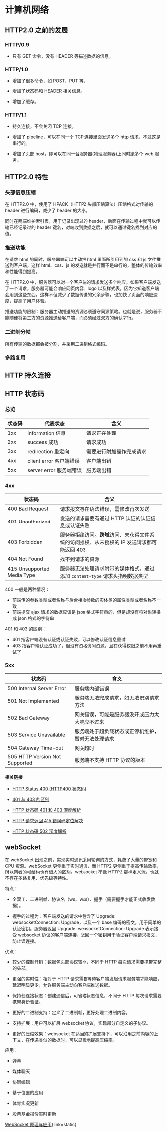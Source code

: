 # 计算机网络

## HTTP2.0 之前的发展

### HTTP/0.9

- 只有 GET 命令，没有 HEADER 等描述数据的信息。

### HTTP/1.0

- 增加了很多命令，如 POST、PUT 等。

- 增加了状态码和 HEADER 相关信息。

- 增加了缓存。

### HTTP/1.1

- 持久连接，不会关闭 TCP 连接。

- 增加了 pipeline，可以在同⼀个 TCP 连接⾥⾯发送多个 http 请求，不过这是串⾏的。

- 增加了头部 host，即可以在同⼀台服务器(物理服务器)上同时跑多个 web 服务。

## HTTP2.0 特性

### 头部信息压缩

在 HTTP2.0 中，使用了 HPACK（HTTP2 头部压缩算法）压缩格式对传输的 header 进行编码，减少了 header 的大小。

同时在两端维护索引表，用于记录出现过的 header，后面在传输过程中就可以传输已经记录过的 header 键名，对端收到数据之后，就可以通过键名找到对应的值。

### 推送功能

在请求 html 的同时，服务器端可以主动把 html 里面所引用到的 css 和 js 文件推送到客户端，这样 html、css、js 的发送就是并行而不是串行的，整体的传输效率和性能得到提高。

在 HTTP2.0 中，服务器可以对一个客户端的请求发送多个响应。如果客户端发送了一个请求，服务器可能会响应网页内容、logo 以及样式表，因为它知道客户端会用到这些东西。这样不但减少了数据传送的冗余步骤，也加快了页面的响应速度，提高了用户体验。

推送功能的限制：服务器主动推送的资源必须遵守同源策略。也就是说，服务器不能随便将第三方的资源推送给客户端，而必须经过双方的确认才行。

### 二进制分帧

所有传输的数据都会被分割，并采⽤⼆进制格式编码。

### 多路复用

## HTTP 持久连接

## HTTP 状态码

### 总览

| 状态码 | 代表状态                | 含义                     |
| ------ | ----------------------- | ------------------------ |
| 1xx    | information 信息        | 请求正在处理             |
| 2xx    | success 成功            | 请求成功                 |
| 3xx    | redirection 重定向      | 需要进行附加操作完成请求 |
| 4xx    | client error 客户端错误 | 客户端出错               |
| 5xx    | server error 服务端错误 | 服务端出错               |

### 4xx

| 状态码                     | 含义                                                                                         |
| -------------------------- | -------------------------------------------------------------------------------------------- |
| 400 Bad Request            | 请求报文存在语法错误，需修改再次发送                                                         |
| 401 Unauthorized           | 发送的请求需要有通过 HTTP 认证的认证信息或认证失败                                           |
| 403 Forbidden              | 服务器拒绝访问。**跨域**访问、未获得文件系统的访问授权、从未授权的 IP 发送请求都可能返回 403 |
| 404 Not Found              | 找不到请求的资源                                                                             |
| 415 Unsupported Media Type | 服务器无法处理请求附带的媒体格式，通过添加 `content-type` 请求头指明数据类型                 |

400 一般是两种情况：

- 前端传的参数类型或者名称与后台接收参数的实体类的属性类型或者名称不一致
- 前端提交 ajax 请求的数据应该是 json 格式字符串的，但是却没有将对象转换成 json 格式的字符串

401 和 403 的区别：

- 401 指客户端没有认证或认证失败，可以修改认证信息重试
- 403 指客户端认证成功了，但没有资格访问资源，且在获得权限之前不用再重试了

### 5xx

| 状态码                         | 含义                                               |
| ------------------------------ | -------------------------------------------------- |
| 500 Internal Server Error      | 服务端内部错误                                     |
| 501 Not Implemented            | 服务端无法完成请求，如无法识别请求方法             |
| 502 Bad Gateway                | 网关错误，可能是服务器没开或压力太大响应不过来     |
| 503 Service Unavailable        | 服务端处于超负载状态或正停机维护，暂时无法处理请求 |
| 504 Gateway Time-out           | 网关超时                                           |
| 505 HTTP Version Not Supported | 服务端不支持 HTTP 协议的版本                       |

#### 相关链接

- [HTTP Status 400 (HTTP400 状态码)](https://blog.csdn.net/qq_22182643/article/details/103103078/)

- [401 与 403 的区别](https://blog.csdn.net/condoleeA/article/details/104589824/)

- [HTTP 状态码 401 和 403 深度解析](https://juejin.cn/post/6844903590763429895)

- [HTTP 请求返回 415 错误码定位解决](https://majing.blog.csdn.net/article/details/78383772)

- [HTTP 状态码 502 深度解析](https://blog.csdn.net/Xu_pengtao/article/details/122884259)

## webSocket

在 webSocket 出现之前，实现实时通讯采用轮询的方式，耗费了大量的带宽和 CPU 资源。webSocket 更侧重于实时通信，而 HTTP2 更侧重于提高传输效率，所以两者的帧结构也有很大的区别。websocket 不像 HTTP2 那样定义流，也就不存在多路复用、优先级等特性。

特点：

- 全双工、二进制帧、协议名（ws、wss）、握手（需要握手才能正式收发数据）。

- 握手的过程为：客户端发送的请求中包含了 Upgrade: websocketConnection: Upgrade，以及一个 base 编码的密文，用于简单的认证密钥。服务器返回 Upgrade: websocketConnection: Upgrade 表示接受 websocket 协议的客户端连接，返回一个密钥用于验证客户端请求报文，防止误连接。

优点：

- 较少的控制开销：数据包头部协议较小，不同于 HTTP 每次请求需要携带完整的头部。

- 更强的实时性：相对于 HTTP 请求需要等待客户端发起请求服务端才能响应，延迟明显更少，允许服务端主动向客户端推送数据。

- 保持创连接状态：创建通信后，可省略状态信息，不同于 HTTP 每次请求需要携带身份验证。

- 更好的二进制支持：定义了二进制帧，更好处理二进制内容。

- 支持扩展：用户可以扩展 websocket 协议，实现部分自定义的子协议。

- 更好的压缩效果：websocket 在适当的扩展支持下，可以沿用之前内容的上下文，在传递类似的数据时，可以显著地提高压缩率。

应用：

- 弹幕

- 媒体聊天

- 协同编辑

- 基于位置的应用

- 体育实况更新

- 股票基金报价实时更新

[WebSocket 原理与应用](https://www.cnblogs.com/frank-link/p/14835705.html){link=static}